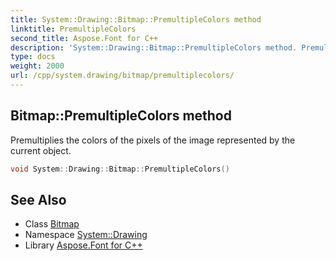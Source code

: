 ```yaml
---
title: System::Drawing::Bitmap::PremultipleColors method
linktitle: PremultipleColors
second_title: Aspose.Font for C++
description: 'System::Drawing::Bitmap::PremultipleColors method. Premultiplies the colors of the pixels of the image represented by the current object in C++.'
type: docs
weight: 2000
url: /cpp/system.drawing/bitmap/premultiplecolors/
---
```

## Bitmap::PremultipleColors method


Premultiplies the colors of the pixels of the image represented by the current object.

```cpp
void System::Drawing::Bitmap::PremultipleColors()
```

## See Also

* Class [Bitmap](../)
* Namespace [System::Drawing](../../)
* Library [Aspose.Font for C++](../../../)
